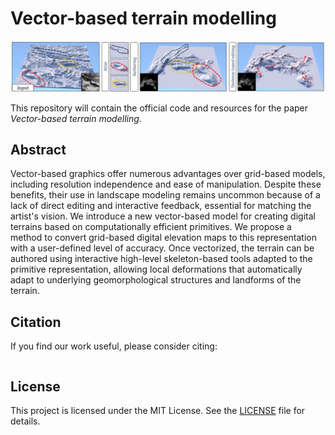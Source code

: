 # Vector-based terrain modelling

![](docs/teaser.jpg)

This repository will contain the official code and resources for the paper *Vector-based terrain modelling*.

## Abstract

Vector-based graphics offer numerous advantages over grid-based models, including resolution independence and ease of manipulation.
Despite these benefits, their use in landscape modeling remains uncommon because of a lack of direct editing and interactive feedback, essential for matching the artist's vision. 
We introduce a new vector-based model for creating digital terrains based on computationally efficient primitives. We propose a method to convert grid-based digital elevation maps to this representation with a user-defined level of accuracy. 
Once vectorized, the terrain can be authored using interactive high-level skeleton-based tools adapted to the primitive representation, allowing local deformations that automatically adapt to underlying geomorphological structures and landforms of the terrain.

## Citation
If you find our work useful, please consider citing:

```
```

## License

This project is licensed under the MIT License. See the [LICENSE](LICENSE) file for details.
